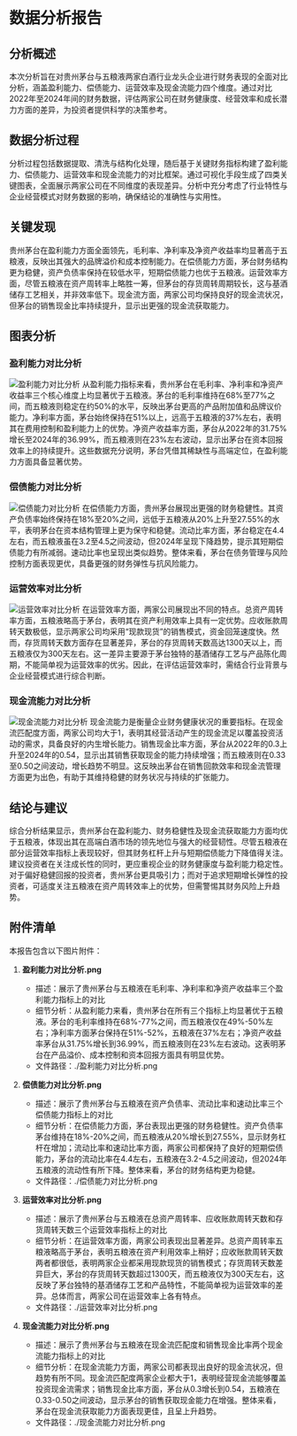 # 数据分析报告

## 分析概述
本次分析旨在对贵州茅台与五粮液两家白酒行业龙头企业进行财务表现的全面对比分析，涵盖盈利能力、偿债能力、运营效率及现金流能力四个维度。通过对比2022年至2024年间的财务数据，评估两家公司在财务健康度、经营效率和成长潜力方面的差异，为投资者提供科学的决策参考。

## 数据分析过程
分析过程包括数据提取、清洗与结构化处理，随后基于关键财务指标构建了盈利能力、偿债能力、运营效率和现金流能力的对比框架。通过可视化手段生成了四类关键图表，全面展示两家公司在不同维度的表现差异。分析中充分考虑了行业特性与企业经营模式对财务数据的影响，确保结论的准确性与实用性。

## 关键发现
贵州茅台在盈利能力方面全面领先，毛利率、净利率及净资产收益率均显著高于五粮液，反映出其强大的品牌溢价和成本控制能力。在偿债能力方面，茅台财务结构更为稳健，资产负债率保持在较低水平，短期偿债能力也优于五粮液。运营效率方面，尽管五粮液在资产周转率上略胜一筹，但茅台的存货周转周期较长，这与基酒储存工艺相关，并非效率低下。现金流方面，两家公司均保持良好的现金流状况，但茅台的销售现金比率持续提升，显示出更强的现金流获取能力。

## 图表分析

### 盈利能力对比分析
![盈利能力对比分析](/root/python/financial/compare_company_report_outputs/session_8a39e698a04d457d9724e082705a53c8/盈利能力对比分析.png)
从盈利能力指标来看，贵州茅台在毛利率、净利率和净资产收益率三个核心维度上均显著优于五粮液。茅台的毛利率维持在68%至77%之间，而五粮液则稳定在约50%的水平，反映出茅台更高的产品附加值和品牌议价能力。净利率方面，茅台始终保持在51%以上，远高于五粮液的37%左右，表明其在费用控制和盈利能力上的优势。净资产收益率方面，茅台从2022年的31.75%增长至2024年的36.99%，而五粮液则在23%左右波动，显示出茅台在资本回报效率上的持续提升。这些数据充分说明，茅台凭借其稀缺性与高端定位，在盈利能力方面具备显著优势。

### 偿债能力对比分析
![偿债能力对比分析](/root/python/financial/compare_company_report_outputs/session_8a39e698a04d457d9724e082705a53c8/偿债能力对比分析.png)
在偿债能力方面，贵州茅台展现出更强的财务稳健性。其资产负债率始终保持在18%至20%之间，远低于五粮液从20%上升至27.55%的水平，表明茅台在资本结构管理上更为保守和稳健。流动比率方面，茅台稳定在4.4左右，而五粮液虽在3.2至4.5之间波动，但2024年呈现下降趋势，提示其短期偿债能力有所减弱。速动比率也呈现出类似趋势。整体来看，茅台在债务管理与风险控制方面表现更优，具备更强的财务弹性与抗风险能力。

### 运营效率对比分析
![运营效率对比分析](/root/python/financial/compare_company_report_outputs/session_8a39e698a04d457d9724e082705a53c8/运营效率对比分析.png)
在运营效率方面，两家公司展现出不同的特点。总资产周转率方面，五粮液略高于茅台，表明其在资产利用效率上具有一定优势。应收账款周转天数极低，显示两家公司均采用“现款现货”的销售模式，资金回笼速度快。然而，存货周转天数方面存在显著差异，茅台的存货周转天数高达1300天以上，而五粮液仅为300天左右。这一差异主要源于茅台独特的基酒储存工艺与产品陈化周期，不能简单视为运营效率的优劣。因此，在评估运营效率时，需结合行业背景与企业经营模式进行综合判断。

### 现金流能力对比分析
![现金流能力对比分析](/root/python/financial/compare_company_report_outputs/session_8a39e698a04d457d9724e082705a53c8/现金流能力对比分析.png)
现金流能力是衡量企业财务健康状况的重要指标。在现金流匹配度方面，两家公司均大于1，表明其经营活动产生的现金流足以覆盖投资活动的需求，具备良好的内生增长能力。销售现金比率方面，茅台从2022年的0.3上升至2024年的0.54，显示出其销售获取现金的能力持续增强；而五粮液则在0.33至0.50之间波动，增长趋势不明显。这反映出茅台在销售回款效率和现金流管理方面更为出色，有助于其维持稳健的财务状况与持续的扩张能力。

## 结论与建议
综合分析结果显示，贵州茅台在盈利能力、财务稳健性及现金流获取能力方面均优于五粮液，体现出其在高端白酒市场的领先地位与强大的经营韧性。尽管五粮液在部分运营效率指标上表现较好，但其财务杠杆上升与短期偿债能力下降值得关注。建议投资者在关注成长性的同时，更应重视企业的财务健康度与盈利能力稳定性。对于偏好稳健回报的投资者，贵州茅台更具吸引力；而对于追求短期增长弹性的投资者，可适度关注五粮液在资产周转效率上的优势，但需警惕其财务风险上升趋势。

## 附件清单

本报告包含以下图片附件：

1. **盈利能力对比分析.png**
   - 描述：展示了贵州茅台与五粮液在毛利率、净利率和净资产收益率三个盈利能力指标上的对比
   - 细节分析：从盈利能力来看，贵州茅台在所有三个指标上均显著优于五粮液。茅台的毛利率维持在68%-77%之间，而五粮液仅在49%-50%左右；净利率方面茅台保持在51%-52%，五粮液在37%左右；净资产收益率茅台从31.75%增长到36.99%，而五粮液则在23%左右波动。这表明茅台在产品溢价、成本控制和资本回报方面具有明显优势。
   - 文件路径：./盈利能力对比分析.png

2. **偿债能力对比分析.png**
   - 描述：展示了贵州茅台与五粮液在资产负债率、流动比率和速动比率三个偿债能力指标上的对比
   - 细节分析：在偿债能力方面，茅台表现出更强的财务稳健性。资产负债率茅台维持在18%-20%之间，而五粮液从20%增长到27.55%，显示财务杠杆在增加；流动比率和速动比率方面，两家公司都保持了良好的短期偿债能力，茅台的流动比率在4.4左右，五粮液在3.2-4.5之间波动，但2024年五粮液的流动性有所下降。整体来看，茅台的财务结构更为稳健。
   - 文件路径：./偿债能力对比分析.png

3. **运营效率对比分析.png**
   - 描述：展示了贵州茅台与五粮液在总资产周转率、应收账款周转天数和存货周转天数三个运营效率指标上的对比
   - 细节分析：在运营效率方面，两家公司表现出显著差异。总资产周转率五粮液略高于茅台，表明五粮液在资产利用效率上稍好；应收账款周转天数两者都很低，表明两家企业都采用现款现货的销售模式；存货周转天数差异巨大，茅台的存货周转天数超过1300天，而五粮液仅为300天左右，这反映了茅台独特的基酒储存工艺和产品特性，不能简单视为运营效率的差异。总体而言，两家公司在运营效率上各有特点。
   - 文件路径：./运营效率对比分析.png

4. **现金流能力对比分析.png**
   - 描述：展示了贵州茅台与五粮液在现金流匹配度和销售现金比率两个现金流能力指标上的对比
   - 细节分析：在现金流能力方面，两家公司都表现出良好的现金流状况，但趋势有所不同。现金流匹配度两家企业都大于1，表明经营现金流能够覆盖投资现金流需求；销售现金比率方面，茅台从0.3增长到0.54，五粮液在0.33-0.50之间波动，显示茅台的销售获取现金能力在增强。整体来看，茅台在现金流获取能力方面表现更佳，且呈上升趋势。
   - 文件路径：./现金流能力对比分析.png

